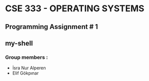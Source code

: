 
# CSE 333 - OPERATING SYSTEMS
## Programming Assignment # 1
## my-shell


### Group members :

- İsra Nur Alperen
- Elif Gökpınar


